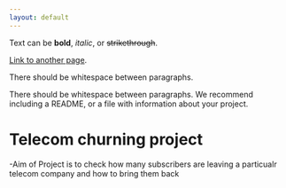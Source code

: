 ```yaml
---
layout: default
---
```


Text can be **bold**, _italic_, or ~~strikethrough~~.

[Link to another page](./another-page.html).

There should be whitespace between paragraphs.

There should be whitespace between paragraphs. We recommend including a README, or a file with information about your project.

# Telecom churning project  

-Aim of Project is to check how many subscribers are leaving a particualr telecom company and how to bring them back

